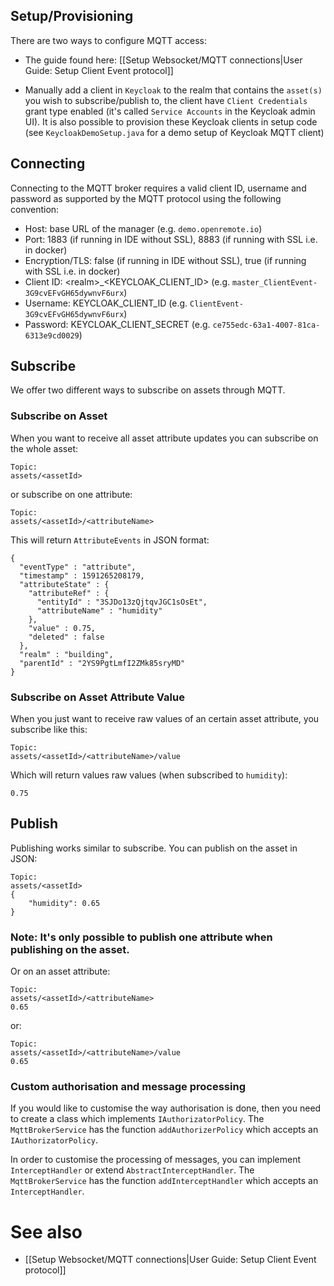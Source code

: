 ## Setup/Provisioning

There are two ways to configure MQTT access:

* The guide found here: [[Setup Websocket/MQTT connections|User Guide: Setup Client Event protocol]]

* Manually add a client in `Keycloak` to the realm that contains the `asset(s)` you wish to subscribe/publish to, the client have `Client Credentials` grant type enabled (it's called `Service Accounts` in the Keycloak admin UI). It is also possible to provision these Keycloak clients in setup code (see `KeycloakDemoSetup.java` for a demo setup of Keycloak MQTT client)

## Connecting

Connecting to the MQTT broker requires a valid client ID, username and password as supported by the MQTT protocol using the following convention:

* Host: base URL of the manager (e.g. `demo.openremote.io`)
* Port: 1883 (if running in IDE without SSL), 8883 (if running with SSL i.e. in docker)
* Encryption/TLS: false (if running in IDE without SSL), true (if running with SSL i.e. in docker)
* Client ID: \<realm\>_\<KEYCLOAK_CLIENT_ID\> (e.g. `master_ClientEvent-3G9cvEFvGH65dywnvF6urx`)
* Username: KEYCLOAK_CLIENT_ID (e.g. `ClientEvent-3G9cvEFvGH65dywnvF6urx`)
* Password: KEYCLOAK_CLIENT_SECRET (e.g. `ce755edc-63a1-4007-81ca-6313e9cd0029`)


## Subscribe

We offer two different ways to subscribe on assets through MQTT.

### Subscribe on Asset

When you want to receive all asset attribute updates you can subscribe on the whole asset:

```
Topic:
assets/<assetId>
```

or subscribe on one attribute:
```
Topic:
assets/<assetId>/<attributeName>
```
This will return `AttributeEvents` in JSON format:
```
{
  "eventType" : "attribute",
  "timestamp" : 1591265208179,
  "attributeState" : {
    "attributeRef" : {
      "entityId" : "3SJDo13zQjtqvJGC1sOsEt",
      "attributeName" : "humidity"
    },
    "value" : 0.75,
    "deleted" : false
  },
  "realm" : "building",
  "parentId" : "2YS9PgtLmfI2ZMk85sryMD"
}
```

### Subscribe on Asset Attribute Value

When you just want to receive raw values of an certain asset attribute, you subscribe like this:
```
Topic:
assets/<assetId>/<attributeName>/value
```
Which will return values raw values (when subscribed to `humidity`):
```
0.75
```

## Publish

Publishing works similar to subscribe. You can publish on the asset in JSON:
```
Topic:
assets/<assetId>
{
    "humidity": 0.65
}
```
### Note: It's only possible to publish **one** attribute when publishing on the asset.

Or on an asset attribute:
```
Topic:
assets/<assetId>/<attributeName>
0.65
```

or:

```
Topic:
assets/<assetId>/<attributeName>/value
0.65
```

### Custom authorisation and message processing

If you would like to customise the way authorisation is done, then you need to create a class which implements `IAuthorizatorPolicy`.
The `MqttBrokerService` has the function `addAuthorizerPolicy` which accepts an `IAuthorizatorPolicy`.

In order to customise the processing of messages, you can implement `InterceptHandler` or extend `AbstractInterceptHandler`.
The `MqttBrokerService` has the function `addInterceptHandler` which accepts an `InterceptHandler`.

# See also

- [[Setup Websocket/MQTT connections|User Guide: Setup Client Event protocol]]